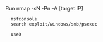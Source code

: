 Run
      nmap -sN -Pn -A [target IP] 

      msfconsole 
      search exploit/windows/smb/psexec

      use0
